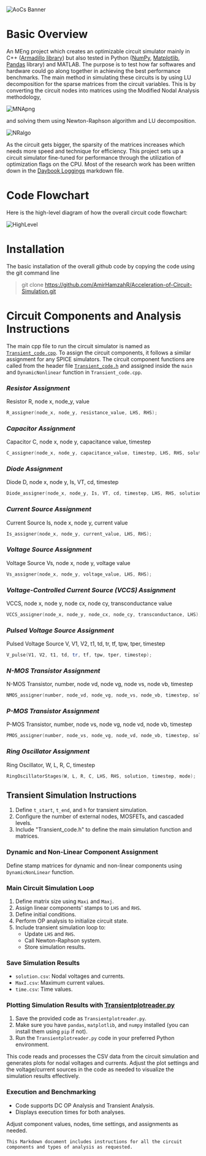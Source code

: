 ![AoCs Banner](circuit_test/pics/Banner.png)

# Basic Overview
An MEng project which creates an optimizable circuit simulator mainly in C++ ([Armadillo library](https://arma.sourceforge.net/docs.html)) but also tested in Python ([NumPy](https://numpy.org/doc/), [Matplotlib](https://matplotlib.org/stable/index.html), [Pandas](https://pandas.pydata.org/docs/) library)  and MATLAB. The purpose is to test how far softwares and hardware could go along together in achieving the best performance benchmarks. The main method in simulating these circuits is by using LU decomposition for the sparse matrices from the circuit variables. This is by converting the circuit nodes into matrices using the Modified Nodal Analysis methodology,

![MNApng](circuit_test/pics/MNA.png)

and solving them using Newton-Raphson algorithm and LU decomposition. 

![NRalgo](circuit_test/pics/NRalgo.png)

As the circuit gets bigger, the sparsity of the matrices increases which needs more speed and technique for efficiency. This project sets up a circuit simulator fine-tuned for performance through the utilization of optimization flags on the CPU. Most of the research work has been written down in the [Daybook Loggings](Daybook-loggings.md) markdown file.

# Code Flowchart

Here is the high-level diagram of how the overall circuit code flowchart:

![HighLevel](circuit_test/pics/HighLevel.png)

# Installation

The basic installation of the overall github code by copying the code using the git command line

> git clone https://github.com/AmirHamzahR/Acceleration-of-Circuit-Simulation.git

# Circuit Components and Analysis Instructions

The main cpp file to run the circuit simulator is named as [`Transient_code.cpp`](main/Transient_code.cpp). To assign the circuit components, it follows a similar assignment for any SPICE simulators.  The circuit component functions are called from the header file [`Transient_code.h`](main/Transient_code.h) and assigned inside the `main` and `DynamicNonlinear` function in `Transient_code.cpp`.

### _Resistor Assignment_
Resistor R, node x, node_y, value
```cpp
R_assigner(node_x, node_y, resistance_value, LHS, RHS);
```

### _Capacitor Assignment_
Capacitor C, node x, node y, capacitance value, timestep
```cpp
C_assigner(node_x, node_y, capacitance_value, timestep, LHS, RHS, solution, mode);
```

### _Diode Assignment_
Diode D, node x, node y, Is, VT, cd, timestep
```cpp
Diode_assigner(node_x, node_y, Is, VT, cd, timestep, LHS, RHS, solution, mode);
```

### _Current Source Assignment_
Current Source Is, node x, node y, current value
```cpp
Is_assigner(node_x, node_y, current_value, LHS, RHS);
```

### _Voltage Source Assignment_
Voltage Source Vs, node x, node y, voltage value
```cpp
Vs_assigner(node_x, node_y, voltage_value, LHS, RHS);
```

### _Voltage-Controlled Current Source (VCCS) Assignment_
VCCS, node x, node y, node cx, node cy, transconductance value
```cpp
VCCS_assigner(node_x, node_y, node_cx, node_cy, transconductance, LHS);
```

### _Pulsed Voltage Source Assignment_
Pulsed Voltage Source V, V1, V2, t1, td, tr, tf, tpw, tper, timestep
```cpp
V_pulse(V1, V2, t1, td, tr, tf, tpw, tper, timestep);
```

### _N-MOS Transistor Assignment_
N-MOS Transistor, number, node vd, node vg, node vs, node vb, timestep
```cpp
NMOS_assigner(number, node_vd, node_vg, node_vs, node_vb, timestep, solution, LHS, RHS, mode);
```

### _P-MOS Transistor Assignment_
P-MOS Transistor, number, node vs, node vg, node vd, node vb, timestep
```cpp
PMOS_assigner(number, node_vs, node_vg, node_vd, node_vb, timestep, solution, LHS, RHS, mode);
```

### _Ring Oscillator Assignment_
Ring Oscillator, W, L, R, C, timestep
```cpp
RingOscillatorStages(W, L, R, C, LHS, RHS, solution, timestep, mode);
```

## Transient Simulation Instructions

1. Define `t_start`, `t_end`, and `h` for transient simulation.
2. Configure the number of external nodes, MOSFETs, and cascaded levels.
3. Include "Transient_code.h" to define the main simulation function and matrices.

### Dynamic and Non-Linear Component Assignment
Define stamp matrices for dynamic and non-linear components using `DynamicNonLinear` function.

### Main Circuit Simulation Loop
1. Define matrix size using `Maxi` and `Maxj`.
2. Assign linear components' stamps to `LHS` and `RHS`.
3. Define initial conditions.
4. Perform OP analysis to initialize circuit state.
5. Include transient simulation loop to:
   - Update `LHS` and `RHS`.
   - Call Newton-Raphson system.
   - Store simulation results.

### Save Simulation Results
- `solution.csv`: Nodal voltages and currents.
- `MaxI.csv`: Maximum current values.
- `time.csv`: Time values.

### Plotting Simulation Results with [Transientplotreader.py](main/Transientplotreader.py)

1. Save the provided code as `Transientplotreader.py`.
2. Make sure you have `pandas`, `matplotlib`, and `numpy` installed (you can install them using `pip` if not).
3. Run the `Transientplotreader.py` code in your preferred Python environment.

This code reads and processes the CSV data from the circuit simulation and generates plots for nodal voltages and currents. Adjust the plot settings and the voltage/current sources in the code as needed to visualize the simulation results effectively.

### Execution and Benchmarking
- Code supports DC OP Analysis and Transient Analysis.
- Displays execution times for both analyses.

Adjust component values, nodes, time settings, and assignments as needed.
```
This Markdown document includes instructions for all the circuit components and types of analysis as requested.
```

